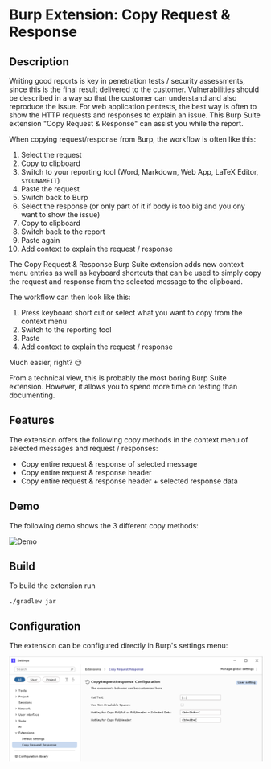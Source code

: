 # Burp Extension: Copy Request & Response

## Description

Writing good reports is key in penetration tests / security assessments, since
this is the final result delivered to the customer. Vulnerabilities should be
described in a way so that the customer can understand and also reproduce the
issue. For web application pentests, the best way is often to show the HTTP
requests and responses to explain an issue. This Burp Suite extension "Copy
Request & Response" can assist you while the report.

When copying request/response from Burp, the workflow is often like this:

1. Select the request
2. Copy to clipboard
3. Switch to your reporting tool (Word, Markdown, Web App, LaTeX Editor, `$YOUNAMEIT`)
4. Paste the request
5. Switch back to Burp
6. Select the response (or only part of it if body is too big and you ony want to show the issue)
7. Copy to clipboard
8. Switch back to the report
9. Paste again
10. Add context to explain the request / response

The Copy Request & Response Burp Suite extension adds new context menu
entries as well as keyboard shortcuts that can be used to simply copy
the request and response from the selected message to the clipboard. 

The workflow can then look like this:

1. Press keyboard short cut or select what you want to copy from the context menu
2. Switch to the reporting tool
3. Paste
4. Add context to explain the request / response

Much easier, right? 😉

From a technical view, this is probably the most boring Burp Suite extension.
However, it allows you to spend more time on testing than documenting.

## Features

The extension offers the following copy methods in the context menu of selected
messages and request / responses:

- Copy entire request & response of selected message
- Copy entire request & response header
- Copy entire request & response header + selected response data

## Demo

The following demo shows the 3 different copy methods:

![Demo](./docs/demo.gif)


## Build

To build the extension run

```shell
./gradlew jar
```

## Configuration

The extension can be configured directly in Burp's settings menu:

![Configuration](./docs/configuration.png)
